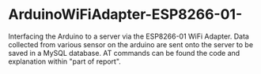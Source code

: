# ArduinoWiFiAdapter-ESP8266-01-
Interfacing the Arduino to a server via the ESP8266-01 WiFi Adapter. Data collected from various sensor on the arduino are sent onto the server to be saved in a MySQL database. AT commands can be found the code and explanation within "part of report".
